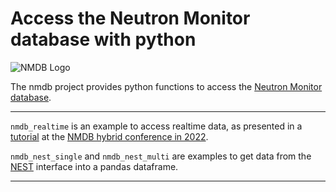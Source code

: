# Access the Neutron Monitor database with python

![NMDB Logo](https://www.nmdb.eu/img/nmdb-6.png "NMDB")

The nmdb project provides python functions to access the
[Neutron Monitor database][nmdb].

---

`nmdb_realtime` is an example to access realtime data,
as presented in a [tutorial][realtime] at the [NMDB hybrid conference in 2022][conf2022].

`nmdb_nest_single` and `nmdb_nest_multi` are examples to get data from the
[NEST][nest] interface into a pandas dataframe.


--- 

[nmdb]: https://nmdb.eu
[realtime]: https://conf2022.nmdb.eu/abstract/s6/steigies/
[conf2022]: https://conf2022.nmdb.eu
[nest]: https://www.nmdb.eu/nest/

